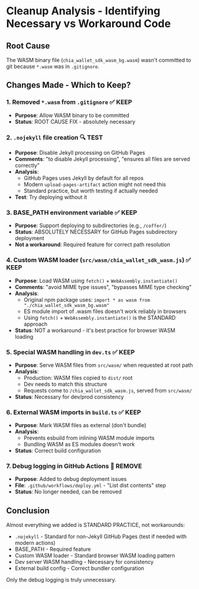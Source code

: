 # Cleanup Analysis - Identifying Necessary vs Workaround Code

## Root Cause

The WASM binary file (`chia_wallet_sdk_wasm_bg.wasm`) wasn't committed to git because `*.wasm` was in `.gitignore`.

## Changes Made - Which to Keep?

### 1. Removed `*.wasm` from `.gitignore` ✅ KEEP

- **Purpose**: Allow WASM binary to be committed
- **Status**: ROOT CAUSE FIX - absolutely necessary

### 2. `.nojekyll` file creation 🔍 TEST

- **Purpose**: Disable Jekyll processing on GitHub Pages
- **Comments**: "to disable Jekyll processing", "ensures all files are served correctly"
- **Analysis**:
  - GitHub Pages uses Jekyll by default for all repos
  - Modern `upload-pages-artifact` action might not need this
  - Standard practice, but worth testing if actually needed
- **Test**: Try deploying without it

### 3. BASE_PATH environment variable ✅ KEEP

- **Purpose**: Support deploying to subdirectories (e.g., `/coffer/`)
- **Status**: ABSOLUTELY NECESSARY for GitHub Pages subdirectory deployment
- **Not a workaround**: Required feature for correct path resolution

### 4. Custom WASM loader (`src/wasm/chia_wallet_sdk_wasm.js`) ✅ KEEP

- **Purpose**: Load WASM using `fetch()` + `WebAssembly.instantiate()`
- **Comments**: "avoid MIME type issues", "bypasses MIME type checking"
- **Analysis**:
  - Original npm package uses: `import * as wasm from "./chia_wallet_sdk_wasm_bg.wasm"`
  - ES module import of .wasm files doesn't work reliably in browsers
  - Using `fetch()` + `WebAssembly.instantiate()` is the STANDARD approach
- **Status**: NOT a workaround - it's best practice for browser WASM loading

### 5. Special WASM handling in `dev.ts` ✅ KEEP

- **Purpose**: Serve WASM files from `src/wasm/` when requested at root path
- **Analysis**:
  - Production: WASM files copied to `dist/` root
  - Dev needs to match this structure
  - Requests come to `/chia_wallet_sdk_wasm.js`, served from `src/wasm/`
- **Status**: Necessary for dev/prod consistency

### 6. External WASM imports in `build.ts` ✅ KEEP

- **Purpose**: Mark WASM files as external (don't bundle)
- **Analysis**:
  - Prevents esbuild from inlining WASM module imports
  - Bundling WASM as ES modules doesn't work
- **Status**: Correct build configuration

### 7. Debug logging in GitHub Actions 🧹 REMOVE

- **Purpose**: Added to debug deployment issues
- **File**: `.github/workflows/deploy.yml` - "List dist contents" step
- **Status**: No longer needed, can be removed

## Conclusion

Almost everything we added is STANDARD PRACTICE, not workarounds:

- `.nojekyll` - Standard for non-Jekyll GitHub Pages (test if needed with modern actions)
- BASE_PATH - Required feature
- Custom WASM loader - Standard browser WASM loading pattern
- Dev server WASM handling - Necessary for consistency
- External build config - Correct bundler configuration

Only the debug logging is truly unnecessary.
